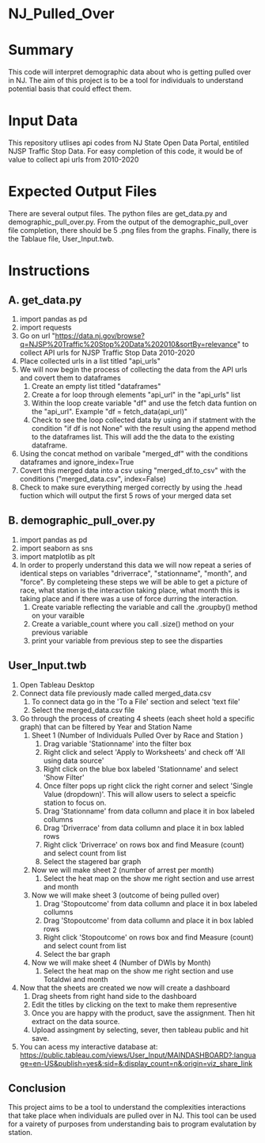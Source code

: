 # NJ_Pulled_Over

# Summary 
This code will interpret demographic data about who is getting pulled over in NJ. The aim of this project is to be a tool for individuals to understand potential basis that could effect them.
# Input Data 
This repository utlises api codes from NJ State Open Data Portal, entitiled NJSP Traffic Stop Data. For easy completion of this code, it would be of value to collect api urls from 2010-2020
# Expected Output Files 
There are several output files. The python files are get_data.py and demographic_pull_over.py. From the output of the demographic_pull_over file completion, there should be 5 .png files from the graphs. Finally, there is the Tablaue file, User_Input.twb. 
# Instructions
## A. get_data.py
1. import pandas as pd 
1. import requests
1. Go on url "https://data.nj.gov/browse?q=NJSP%20Traffic%20Stop%20Data%202010&sortBy=relevance" to collect API urls for NJSP Traffic Stop Data 2010-2020
1. Place collected urls in a list titled "api_urls"
1. We will now begin the process of collecting the data from the API urls and covert them to dataframes 
    1. Create an empty list titled "dataframes" 
    1. Create a for loop through elements "api_url" in the "api_urls" list 
    1. Within the loop create variable "df" and use the fetch data funtion on the "api_url". Example "df = fetch_data(api_url)"
    1. Check to see the loop collected data by using an if statment with the condition "if df is not None" with the result using the append method to the dataframes list. This will add the the data to the existing dataframe. 
1. Using the concat method on varibale "merged_df" with the conditions dataframes and ignore_index=True
1. Covert this merged data into a csv using "merged_df.to_csv" with the conditions ("merged_data.csv", index=False)
1. Check to make sure everything merged correctly by using the .head fuction which will output the first 5 rows of your merged data set 

## B. demographic_pull_over.py
1. import pandas as pd 
1. import seaborn as sns 
1. import matplotlib as plt
1. In order to properly understand this data we will now repeat a series of identical  steps on variables "driverrace", "stationname", "month", and "force". By completeing these steps we will be able to get a picture of race, what station is the interaction taking place, what month this is taking place and if there was a use of force durring the interaction. 
    1. Create variable reflecting the variable and call the .groupby() method on your varaible 
    1. Create a variable_count where you call .size() method on your previous variable 
    1. print your variable from previous step to see the disparties 

## User_Input.twb 
1. Open Tableau Desktop 
1. Connect data file previously made called merged_data.csv 
    1. To connect data go in the 'To a File' section and select 'text file'
    1. Select the merged_data.csv file 
1. Go through the process of creating 4 sheets (each sheet hold a specific graph) that can be filtered by Year and Station Name 
    1. Sheet 1 (Number of Individuals Pulled Over by Race and Station )
        1. Drag variable  'Stationname' into the filter box 
        1. Right click and select 'Apply to Worksheets' and check off 'All using data source' 
        1. Right click on the blue box labeled 'Stationname' and select 'Show Filter' 
        1. Once filter pops up right click the right corner and select 'Single Value (dropdown)'. This will allow users to select a speicfic station to focus on. 
        1. Drag 'Stationname' from data collumn and place it in box labeled collumns 
        1. Drag 'Driverrace' from data collumn and place it in box labled rows 
        1. Right click 'Driverrace' on rows box and find Measure (count) and select count from list 
        1. Select the stagered bar graph
    1. Now we will make sheet 2  (number of arrest per month)
        1. Select the heat map on the show me right section and use arrest and month
    1. Now we will make sheet 3 (outcome of being pulled over)
        1.   Drag 'Stopoutcome' from data collumn and place it in box labeled collumns 
        1. Drag 'Stopoutcome' from data collumn and place it in box labled rows 
        1. Right click 'Stopoutcome' on rows box and find Measure (count) and select count from list 
        1. Select the bar graph
    1. Now we will make sheet 4 (Number of DWIs by Month)
       1.  Select the heat map on the show me right section and use Totaldwi and month
1. Now that the sheets are created we now will create a dashboard 
    1. Drag sheets from right hand side to the dashboard 
    1. Edit the titles by clicking on the text to make them representive 
    1. Once you are happy with the product, save the assignment. Then hit extract on the data source. 
    1. Upload assingment by selecting, sever, then tableau public and hit save. 
1. You can acess my interactive database at: https://public.tableau.com/views/User_Input/MAINDASHBOARD?:language=en-US&publish=yes&:sid=&:display_count=n&:origin=viz_share_link

## Conclusion
This project aims to be a tool to understand the complexities interactions that take place when individuals are pulled over in NJ. This tool can be used for a vairety of purposes from understanding bais to program evalutation by station. 


    